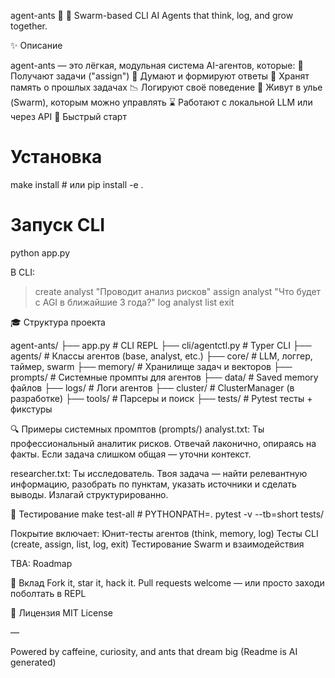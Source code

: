 agent-ants 🐜
🌌 Swarm-based CLI AI Agents that think, log, and grow together.

✨ Описание

agent-ants — это лёгкая, модульная система AI-агентов, которые:
🧰 Получают задачи ("assign")
🤔 Думают и формируют ответы
📅 Хранят память о прошлых задачах
📉 Логируют своё поведение
👥 Живут в улье (Swarm), которым можно управлять
⌛ Работают с локальной LLM или через API
🚀 Быстрый старт

# Установка
make install  # или pip install -e .

# Запуск CLI
python app.py

В CLI:
> create analyst "Проводит анализ рисков"
> assign analyst "Что будет с AGI в ближайшие 3 года?"
> log analyst
> list
> exit

🎓 Структура проекта

agent-ants/
├── app.py                  # CLI REPL
├── cli/agentctl.py         # Typer CLI
├── agents/                 # Классы агентов (base, analyst, etc.)
├── core/                   # LLM, логгер, таймер, swarm
├── memory/                 # Хранилище задач и векторов
├── prompts/                # Системные промпты для агентов
├── data/                   # Saved memory файлов
├── logs/                   # Логи агентов
├── cluster/                # ClusterManager (в разработке)
├── tools/                  # Парсеры и поиск
├── tests/                  # Pytest тесты + фикстуры

🔍 Примеры системных промптов (prompts/)
  analyst.txt:
    Ты профессиональный аналитик рисков. Отвечай лаконично, опираясь на факты. Если задача слишком общая — уточни контекст.

  researcher.txt:
    Ты исследователь. Твоя задача — найти релевантную информацию, разобрать по пунктам, указать источники и сделать выводы. Излагай структурированно.

🔧 Тестирование
make test-all  # PYTHONPATH=. pytest -v --tb=short tests/

Покрытие включает:
Юнит-тесты агентов (think, memory, log)
Тесты CLI (create, assign, list, log, exit)
Тестирование Swarm и взаимодействия

TBA: Roadmap


👋 Вклад
Fork it, star it, hack it. Pull requests welcome — или просто заходи поболтать в REPL

📄 Лицензия
MIT License

—

Powered by caffeine, curiosity, and ants that dream big
(Readme is AI generated)